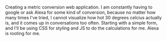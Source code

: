 Creating a metric conversion web application.  I am constantly having to google or ask Alexa for some kind of conversion, because no matter how many times I've tried, I cannot visualize how hot 30 degrees celcius actually is, and it comes up in conversations too often.
Starting with a simple form, and I'll be using CSS for styling and JS to do the calculations for me.
Alexa is rooting for me.
